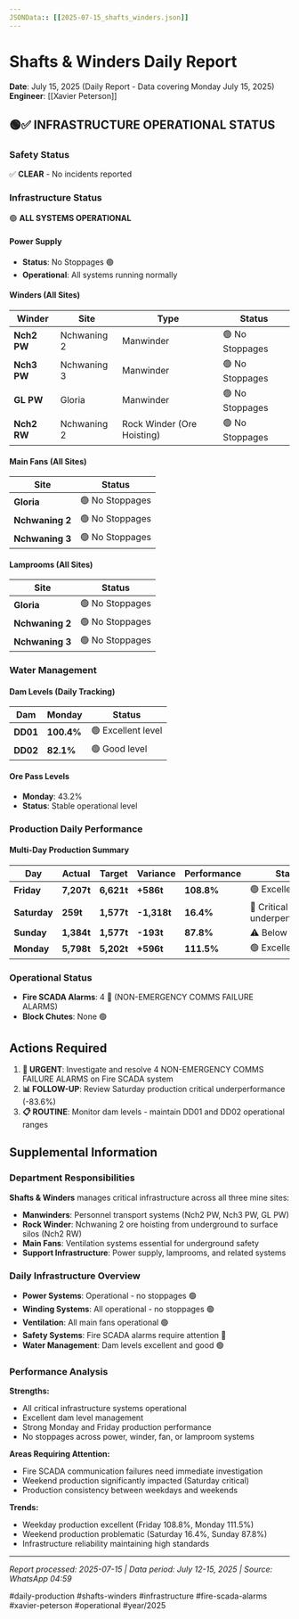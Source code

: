 ```yaml
---
JSONData:: [[2025-07-15_shafts_winders.json]]
---
```


# Shafts & Winders Daily Report
**Date**: July 15, 2025 (Daily Report - Data covering Monday July 15, 2025)  
**Engineer**: [[Xavier Peterson]]  

## 🟢✅ INFRASTRUCTURE OPERATIONAL STATUS

### Safety Status
✅ **CLEAR** - No incidents reported

### Infrastructure Status
🟢 **ALL SYSTEMS OPERATIONAL**

#### Power Supply
- **Status**: No Stoppages 🟢
- **Operational**: All systems running normally

#### Winders (All Sites)
| Winder | Site | Type | Status |
|--------|------|------|--------|
| **Nch2 PW** | Nchwaning 2 | Manwinder | 🟢 No Stoppages |
| **Nch3 PW** | Nchwaning 3 | Manwinder | 🟢 No Stoppages |
| **GL PW** | Gloria | Manwinder | 🟢 No Stoppages |
| **Nch2 RW** | Nchwaning 2 | Rock Winder (Ore Hoisting) | 🟢 No Stoppages |

#### Main Fans (All Sites)
| Site | Status |
|------|--------|
| **Gloria** | 🟢 No Stoppages |
| **Nchwaning 2** | 🟢 No Stoppages |
| **Nchwaning 3** | 🟢 No Stoppages |

#### Lamprooms (All Sites)
| Site | Status |
|------|--------|
| **Gloria** | 🟢 No Stoppages |
| **Nchwaning 2** | 🟢 No Stoppages |
| **Nchwaning 3** | 🟢 No Stoppages |

### Water Management

#### Dam Levels (Daily Tracking)
| Dam | Monday | Status |
|-----|--------|--------|
| **DD01** | **100.4%** | 🟢 Excellent level |
| **DD02** | **82.1%** | 🟢 Good level |

#### Ore Pass Levels
- **Monday**: 43.2%
- **Status**: Stable operational level

### Production Daily Performance

#### Multi-Day Production Summary
| Day | Actual | Target | Variance | Performance | Status |
|-----|--------|--------|----------|-------------|--------|
| **Friday** | **7,207t** | **6,621t** | **+586t** | **108.8%** | 🟢 Excellent |
| **Saturday** | **259t** | **1,577t** | **-1,318t** | **16.4%** | 🔴 Critical underperformance |
| **Sunday** | **1,384t** | **1,577t** | **-193t** | **87.8%** | ⚠️ Below target |
| **Monday** | **5,798t** | **5,202t** | **+596t** | **111.5%** | 🟢 Excellent |

### Operational Status
- **Fire SCADA Alarms**: 4 🔴 (NON-EMERGENCY COMMS FAILURE ALARMS)
- **Block Chutes**: None 🟢

## Actions Required

1. **🔴 URGENT**: Investigate and resolve 4 NON-EMERGENCY COMMS FAILURE ALARMS on Fire SCADA system
2. **📊 FOLLOW-UP**: Review Saturday production critical underperformance (-83.6%)
3. **📋 ROUTINE**: Monitor dam levels - maintain DD01 and DD02 operational ranges

## Supplemental Information

### Department Responsibilities
**Shafts & Winders** manages critical infrastructure across all three mine sites:
- **Manwinders**: Personnel transport systems (Nch2 PW, Nch3 PW, GL PW)
- **Rock Winder**: Nchwaning 2 ore hoisting from underground to surface silos (Nch2 RW)
- **Main Fans**: Ventilation systems essential for underground safety
- **Support Infrastructure**: Power supply, lamprooms, and related systems

### Daily Infrastructure Overview
- **Power Systems**: Operational - no stoppages 🟢
- **Winding Systems**: All operational - no stoppages 🟢
- **Ventilation**: All main fans operational 🟢
- **Safety Systems**: Fire SCADA alarms require attention 🔴
- **Water Management**: Dam levels excellent and good 🟢

### Performance Analysis
**Strengths:**
- All critical infrastructure systems operational
- Excellent dam level management
- Strong Monday and Friday production performance
- No stoppages across power, winder, fan, or lamproom systems

**Areas Requiring Attention:**
- Fire SCADA communication failures need immediate investigation
- Weekend production significantly impacted (Saturday critical)
- Production consistency between weekdays and weekends

**Trends:**
- Weekday production excellent (Friday 108.8%, Monday 111.5%)
- Weekend production problematic (Saturday 16.4%, Sunday 87.8%)
- Infrastructure reliability maintaining high standards

---
*Report processed: 2025-07-15 | Data period: July 12-15, 2025 | Source: WhatsApp 04:59*

#daily-production #shafts-winders #infrastructure #fire-scada-alarms #xavier-peterson #operational #year/2025